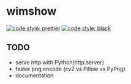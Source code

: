 # wimshow
[![code style: prettier](https://img.shields.io/badge/code_style-prettier-ff69b4.svg?style=flat-square)](https://github.com/prettier/prettier)
[![code style: black](https://img.shields.io/badge/code_style-black-black?style=flat-square)](https://github.com/psf/black)

## TODO
- serve http with Python(http.server)
- faster png encode (cv2 vs Pillow vs PyPng)
- documentation
